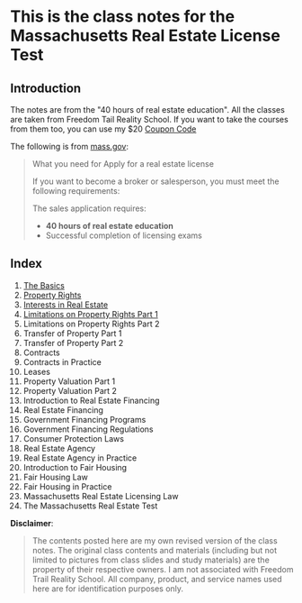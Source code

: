 # This is the class notes for the Massachusetts Real Estate License Test

## Introduction 

The notes are from the "40 hours of real estate education". All the classes are taken from Freedom Tail Reality School. If you want to take the courses from them too, you can use my $20 [Coupon Code](https://www.bostonrealestateclass.com/referral/ma-salesperson/5fa062b9db5715000c612df6)

 The following is from [mass.gov](https://www.mass.gov/how-to/apply-for-a-real-estate-license):

> What you need for Apply for a real estate license
>
> If you want to become a broker or salesperson, you must meet the following requirements:
>
> The sales application requires:
>
> * **40 hours of real estate education**
> * Successful completion of licensing exams



## Index

1. [The Basics](https://github.com/decilem/MA-RE-LicenseCourseNotes/blob/main/Class%2001%20The%20basis.md)
2.  [Property Rights](https://github.com/decilem/MA-RE-LicenseCourseNotes/blob/main/Class%2002%20Property%20Rights.md)
3.  [Interests in Real Estate](https://github.com/decilem/MA-RE-LicenseCourseNotes/blob/main/Class%2003%20Interests%20in%20Real%20Estate.md)
4.  [Limitations on Property Rights Part 1](https://github.com/decilem/MA-RE-LicenseCourseNotes/blob/main/Class%2004%20Property%20Right%20Limitations%201%262.md)
5.  Limitations on Property Rights Part 2 
6.  Transfer of Property Part 1
7.  Transfer of Property Part 2
8.  Contracts
9.  Contracts in Practice
10.  Leases
11.  Property Valuation Part 1
12.  Property Valuation Part 2
13.  Introduction to Real Estate Financing
14.  Real Estate Financing
15.  Government Financing Programs
16.  Government Financing Regulations
17.  Consumer Protection Laws
18.  Real Estate Agency
19.  Real Estate Agency in Practice
20.  Introduction to Fair Housing
21.  Fair Housing Law
22.  Fair Housing in Practice
23.  Massachusetts Real Estate Licensing Law
24.  The Massachusetts Real Estate Test



**Disclaimer**: 

> The contents posted here are my own revised version of the class notes. The original class contents and materials (including but not limited to pictures from class slides and study materials) are the property of their respective owners. I am not associated with Freedom Trail Reality School. All company, product, and service names used here are for identification purposes only. 

